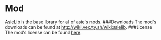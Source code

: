 # Mod

AsieLib is the base library for all of asie's mods.
###Downloads
The mod's downloads can be found at http://wiki.vex.tty.sh/wiki:asielib.
###License
The mod's license can be found [here](http://wiki.vex.tty.sh/wiki:licensing).
